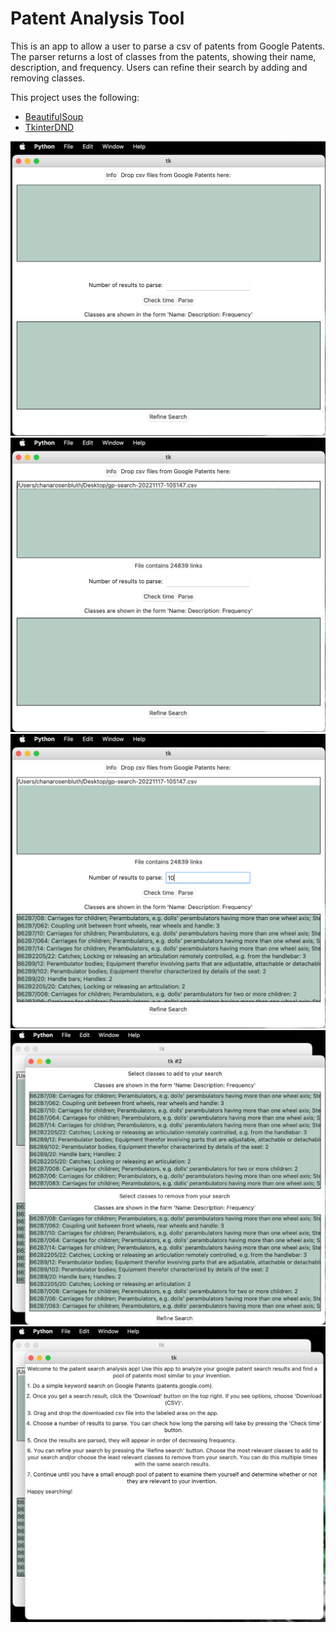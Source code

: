 # Patent Analysis Tool

This is an app to allow a user to parse a csv of patents from Google Patents. The parser returns a lost of classes from 
the patents, showing their name, description, and frequency. Users can refine their search by adding and removing 
classes.

This project uses the following:
- [BeautifulSoup](https://www.crummy.com/software/BeautifulSoup/bs4/doc/)
- [TkinterDND](https://pypi.org/project/tkinterDnD/)

![InitalPage](screenshots/InitialPage.png)
![FileSelected](screenshots/FileSelected.png)
![FileParsed](screenshots/FileParsed.png)
![RefineSearch](screenshots/RefineSearch.png)
![Instructions](screenshots/Instructions.png)